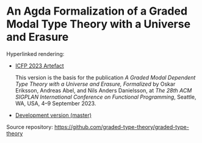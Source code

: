 # An Agda Formalization of a Graded Modal Type Theory with a Universe and Erasure

Hyperlinked rendering:

- [ICFP 2023 Artefact](icfp23/)

  This version is the basis for the publication
  _A Graded Modal Dependent Type Theory with a Universe and Erasure, Formalized_
  by Oskar Eriksson, Andreas Abel, and Nils Anders Danielsson,
  at _The 28th ACM SIGPLAN International Conference on Functional Programming_,
  Seattle, WA, USA, 4–9 September 2023.

- [Development version (master)](master/)

Source repository: <https://github.com/graded-type-theory/graded-type-theory>
